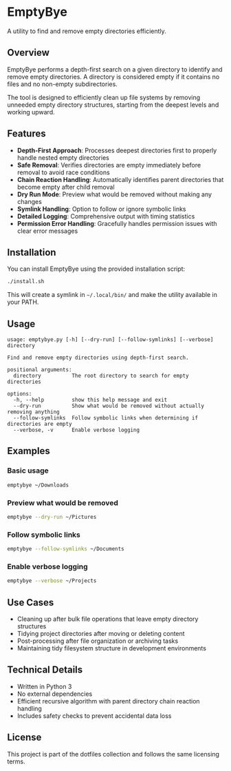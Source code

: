 # EmptyBye

A utility to find and remove empty directories efficiently.

## Overview

EmptyBye performs a depth-first search on a given directory to identify and remove empty directories. A directory is considered empty if it contains no files and no non-empty subdirectories.

The tool is designed to efficiently clean up file systems by removing unneeded empty directory structures, starting from the deepest levels and working upward.

## Features

- **Depth-First Approach**: Processes deepest directories first to properly handle nested empty directories
- **Safe Removal**: Verifies directories are empty immediately before removal to avoid race conditions
- **Chain Reaction Handling**: Automatically identifies parent directories that become empty after child removal
- **Dry Run Mode**: Preview what would be removed without making any changes
- **Symlink Handling**: Option to follow or ignore symbolic links
- **Detailed Logging**: Comprehensive output with timing statistics
- **Permission Error Handling**: Gracefully handles permission issues with clear error messages

## Installation

You can install EmptyBye using the provided installation script:

```bash
./install.sh
```

This will create a symlink in `~/.local/bin/` and make the utility available in your PATH.

## Usage

```
usage: emptybye.py [-h] [--dry-run] [--follow-symlinks] [--verbose] directory

Find and remove empty directories using depth-first search.

positional arguments:
  directory          The root directory to search for empty directories

options:
  -h, --help         show this help message and exit
  --dry-run          Show what would be removed without actually removing anything
  --follow-symlinks  Follow symbolic links when determining if directories are empty
  --verbose, -v      Enable verbose logging
```

## Examples

### Basic usage

```bash
emptybye ~/Downloads
```

### Preview what would be removed

```bash
emptybye --dry-run ~/Pictures
```

### Follow symbolic links

```bash
emptybye --follow-symlinks ~/Documents
```

### Enable verbose logging

```bash
emptybye --verbose ~/Projects
```

## Use Cases

- Cleaning up after bulk file operations that leave empty directory structures
- Tidying project directories after moving or deleting content
- Post-processing after file organization or archiving tasks
- Maintaining tidy filesystem structure in development environments

## Technical Details

- Written in Python 3
- No external dependencies
- Efficient recursive algorithm with parent directory chain reaction handling
- Includes safety checks to prevent accidental data loss

## License

This project is part of the dotfiles collection and follows the same licensing terms.
